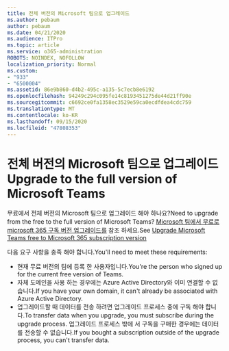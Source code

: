 ```yaml
---
title: 전체 버전의 Microsoft 팀으로 업그레이드
ms.author: pebaum
author: pebaum
ms.date: 04/21/2020
ms.audience: ITPro
ms.topic: article
ms.service: o365-administration
ROBOTS: NOINDEX, NOFOLLOW
localization_priority: Normal
ms.custom:
- "933"
- "6500004"
ms.assetid: 86e9b860-d4b2-495c-a135-5c7ecb8e6192
ms.openlocfilehash: 94249c294c095fe14c8193451275de44d21ff90e
ms.sourcegitcommit: c6692ce0fa1358ec3529e59ca0ecdfdea4cdc759
ms.translationtype: MT
ms.contentlocale: ko-KR
ms.lasthandoff: 09/15/2020
ms.locfileid: "47808353"
---
```

# <a name="upgrade-to-the-full-version-of-microsoft-teams"></a><span data-ttu-id="4df56-102">전체 버전의 Microsoft 팀으로 업그레이드</span><span class="sxs-lookup"><span data-stu-id="4df56-102">Upgrade to the full version of Microsoft Teams</span></span>

<span data-ttu-id="4df56-103">무료에서 전체 버전의 Microsoft 팀으로 업그레이드 해야 하나요?</span><span class="sxs-lookup"><span data-stu-id="4df56-103">Need to upgrade from the free to the full version of Microsoft Teams?</span></span> <span data-ttu-id="4df56-104">[Microsoft 팀에서 무료로 microsoft 365 구독 버전 업그레이드를](https://docs.microsoft.com/microsoftteams/upgrade-freemium) 참조 하세요.</span><span class="sxs-lookup"><span data-stu-id="4df56-104">See [Upgrade Microsoft Teams free to Microsoft 365 subscription version](https://docs.microsoft.com/microsoftteams/upgrade-freemium)</span></span>

<span data-ttu-id="4df56-105">다음 요구 사항을 충족 해야 합니다.</span><span class="sxs-lookup"><span data-stu-id="4df56-105">You'll need to meet these requirements:</span></span>

- <span data-ttu-id="4df56-106">현재 무료 버전의 팀에 등록 한 사용자입니다.</span><span class="sxs-lookup"><span data-stu-id="4df56-106">You're the person who signed up for the current free version of Teams.</span></span>
- <span data-ttu-id="4df56-107">자체 도메인을 사용 하는 경우에는 Azure Active Directory와 이미 연결할 수 없습니다.</span><span class="sxs-lookup"><span data-stu-id="4df56-107">If you have your own domain, it can't already be associated with Azure Active Directory.</span></span>
- <span data-ttu-id="4df56-108">업그레이드할 때 데이터를 전송 하려면 업그레이드 프로세스 중에 구독 해야 합니다.</span><span class="sxs-lookup"><span data-stu-id="4df56-108">To transfer data when you upgrade, you must subscribe during the upgrade process.</span></span> <span data-ttu-id="4df56-109">업그레이드 프로세스 밖에 서 구독을 구매한 경우에는 데이터를 전송할 수 없습니다.</span><span class="sxs-lookup"><span data-stu-id="4df56-109">If you bought a subscription outside of the upgrade process, you can't transfer data.</span></span>
